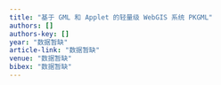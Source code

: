 ```yaml
---
title: "基于 GML 和 Applet 的轻量级 WebGIS 系统 PKGML"
authors: []
authors-key: []
year: "数据暂缺"
article-link: "数据暂缺"
venue: "数据暂缺"
bibex: "数据暂缺"
---
```

